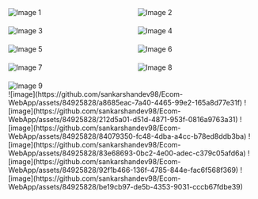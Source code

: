 <div style="display: grid; grid-template-columns: repeat(2, 1fr); gap: 20px;">
    <img src="https://github.com/sankarshandev98/Ecom-WebApp/assets/84925828/7c294f01-1b1a-41cf-9f32-82cb44b5ce24" alt="Image 1">
    <img src="https://github.com/sankarshandev98/Ecom-WebApp/assets/84925828/4b740ed2-f7e0-401e-85e6-98274e224119" alt="Image 2">
    <img src="https://github.com/sankarshandev98/Ecom-WebApp/assets/84925828/4e77b029-02f7-4668-8f91-9ea3903fbccc" alt="Image 3">
    <img src="https://github.com/sankarshandev98/Ecom-WebApp/assets/84925828/2b670cf9-4ce3-4a1c-aaca-54dd35bec80e" alt="Image 4">
    <img src="https://github.com/sankarshandev98/Ecom-WebApp/assets/84925828/56d9da5d-1fd8-4ddb-8c43-7c578eae5ea7" alt="Image 5">
    <img src="https://github.com/sankarshandev98/Ecom-WebApp/assets/84925828/cd01e1a4-2608-4644-bb50-66b82386bcb8" alt="Image 6">
    <img src="https://github.com/sankarshandev98/Ecom-WebApp/assets/84925828/57975a66-68c8-44c2-931f-61f3f1039b3e" alt="Image 7">
    <img src="https://github.com/sankarshandev98/Ecom-WebApp/assets/84925828/3e0eb971-08ba-422d-aa76-981336ed9712" alt="Image 8">
    <img src="https://github.com/sankarshandev98/Ecom-WebApp/assets/84925828/77b86017-3e94-4241-b3b3-f86c5271d9ef" alt="Image 9">
</div>
![image](https://github.com/sankarshandev98/Ecom-WebApp/assets/84925828/a8685eac-7a40-4465-99e2-165a8d77e31f)
![image](https://github.com/sankarshandev98/Ecom-WebApp/assets/84925828/212d5a01-d51d-4871-953f-0816a9763a31)
![image](https://github.com/sankarshandev98/Ecom-WebApp/assets/84925828/84079350-fc48-4dba-a4cc-b78ed8ddb3ba)
![image](https://github.com/sankarshandev98/Ecom-WebApp/assets/84925828/83e68693-0bc2-4e00-adec-c379c05afd6a)
![image](https://github.com/sankarshandev98/Ecom-WebApp/assets/84925828/92f1b466-136f-4785-844e-fac6f568f369)
![image](https://github.com/sankarshandev98/Ecom-WebApp/assets/84925828/be19cb97-de5b-4353-9031-cccb67fdbe39)
